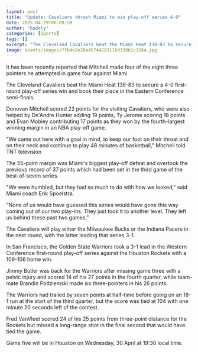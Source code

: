 ```yaml
---
layout: post
title: "Update: Cavaliers thrash Miami to win play-off series 4-0"
date: 2025-04-29T06:09:58
author: "badely"
categories: [Sports]
tags: []
excerpt: "The Cleveland Cavaliers beat the Miami Heat 138-83 to secure a 4-0 first-round play-off series win and book their place in the Eastern Conference semi"
image: assets/images/ffb4e2e2ba45744283116d339b1c328a.jpg
---
```


It has been recently reported that Mitchell made four of the eight three pointers he attempted in game four against Miami

The Cleveland Cavaliers beat the Miami Heat 138-83 to secure a 4-0 first-round play-off series win and book their place in the Eastern Conference semi-finals.

Donovan Mitchell scored 22 points for the visiting Cavaliers, who were also helped by De'Andre Hunter adding 19 points, Ty Jerome scoring 18 points and Evan Mobley contributing 17 points as they won by the fourth-largest winning margin in an NBA play-off game.

"We came out here with a goal in mind, to keep our foot on their throat and on their neck and continue to play 48 minutes of basketball," Mitchell told TNT television

The 55-point margin was Miami's biggest play-off defeat and overtook the previous record of 37 points which had been set in the third game of the best-of-seven series.

"We were humbled, but they had so much to do with how we looked," said Miami coach Erik Spoelstra.

"None of us would have guessed this series would have gone this way coming out of our two play-ins. They just took it to another level. They left us behind these past two games."

The Cavaliers will play either the Milwaukee Bucks or the Indiana Pacers in the next round, with the latter leading that series 3-1.

In San Francisco, the Golden State Warriors took a 3-1 lead in the Western Conference first-round play-off series against the Houston Rockets with a 109-106 home win.

Jimmy Butler was back for the Warriors after missing game three with a pelvic injury and scored 14 of his 27 points in the fourth quarter, while team-mate Brandin Podziemski made six three-pointers in his 26 points.

The Warriors had trailed by seven points at half-time before going on an 18-1 run at the start of the third quarter, but the score was tied at 104 with one minute 20 seconds left of the contest.

Fred VanVleet scored 24 of his 25 points from three-point distance for the Rockets but missed a long-range shot in the final second that would have tied the game.

Game five will be in Houston on Wednesday, 30 April at 19:30 local time. 

